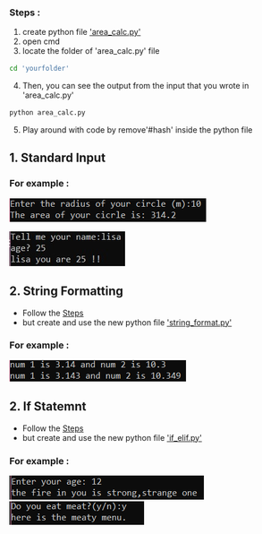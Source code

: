 ### Steps :
  1. create python file ['area_calc.py'](https://github.com/0732sta/starter-python/blob/master/standard-input/area_calc.py)
  2. open cmd
  3. locate the folder of 'area_calc.py' file
  ```bash
  cd 'yourfolder'
  ```
  4. Then, you can see the output from the input that you wrote in 'area_calc.py'
  ```bash
  python area_calc.py
  ```
  5. Play around with code by remove'#hash' inside the python file
## 1. Standard Input  
### For example :
![radius-circle](calc-circle.png)

![name-age](name-age.jpg)

## 2. String Formatting
- Follow the [Steps](###Steps) 
- but create and use the new python file ['string_format.py'](https://github.com/0732sta/starter-python/blob/master/standard-input/string_format.py)
### For example :
![string-format](str-for.png)

## 2. If Statemnt
- Follow the [Steps](###Steps) 
- but create and use the new python file ['if_elif.py'](https://github.com/0732sta/starter-python/blob/master/standard-input/if_elif.py)
### For example :
![ask-age](ask-age.png)
![yes](y-n.png)
